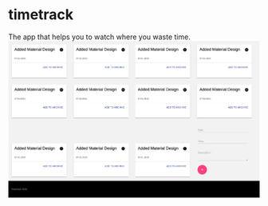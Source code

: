 # timetrack
The app that helps you to watch where you waste time.
![Prototype](https://github.com/campykid/timetrack/blob/master/prototype.png?raw=true "Prototype")
